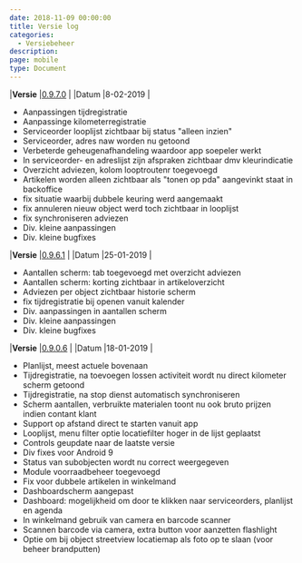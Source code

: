 ```yaml
---
date: 2018-11-09 00:00:00
title: Versie log
categories:
  - Versiebeheer
description:
page: mobile
type: Document
---
```


|**Versie** |[0.9.7.0](http://apk4umobile.v2.ignissoftware.nl/apkupdates/mobilev2/Ignis.apk) | |Datum |8-02-2019 |
* Aanpassingen tijdregistratie
* Aanpassinge kilometerregistratie
* Serviceorder looplijst zichtbaar bij status "alleen inzien"
* Serviceorder, adres naw worden nu getoond
* Verbeterde geheugenafhandeling waardoor app soepeler werkt
* In serviceorder- en adreslijst zijn afspraken zichtbaar dmv kleurindicatie
* Overzicht adviezen, kolom looptroutenr toegevoegd
* Artikelen worden alleen zichtbaar als "tonen op pda" aangevinkt staat in backoffice
* fix situatie waarbij dubbele keuring werd aangemaakt
* fix annuleren nieuw object werd toch zichtbaar in looplijst
* fix synchroniseren adviezen
* Div. kleine aanpassingen
* Div. kleine bugfixes


|**Versie** |[0.9.6.1](http://apk4umobile.v2.ignissoftware.nl/apkupdates/mobilev2/Ignis.961.apk) | |Datum |25-01-2019 |
* Aantallen scherm: tab toegevoegd met overzicht adviezen
* Aantallen scherm: korting zichtbaar in artikeloverzicht
* Adviezen per object zichtbaar historie scherm
* fix tijdregistratie bij openen vanuit kalender
* Div. aanpassingen in aantallen scherm
* Div. kleine aanpassingen
* Div. kleine bugfixes

|**Versie** |[0.9.0.6](http://apk4umobile.v2.ignissoftware.nl/apkupdates/mobilev2/Ignis.906.apk) | |Datum |18-01-2019 |
* Planlijst, meest actuele bovenaan
* Tijdregistratie, na toevoegen lossen activiteit wordt nu direct kilometer scherm getoond
* Tijdregistratie, na stop dienst automatisch synchroniseren
* Scherm aantallen, verbruikte materialen toont nu ook bruto prijzen indien contant klant
* Support op afstand direct te starten vanuit app
* Looplijst, menu filter optie locatiefilter hoger in de lijst geplaatst
* Controls geupdate naar de laatste versie
* Div fixes voor Android 9
* Status van subobjecten wordt nu correct weergegeven
* Module voorraadbeheer toegevoegd
* Fix voor dubbele artikelen in winkelmand
* Dashboardscherm aangepast
* Dashboard: mogelijkheid om door te klikken naar serviceorders, planlijst en agenda
* In winkelmand gebruik van camera en barcode scanner
* Scannen barcode via camera, extra button voor aanzetten flashlight
* Optie om bij object streetview locatiemap  als foto op te slaan (voor beheer brandputten)


